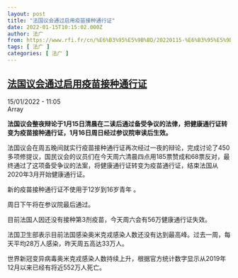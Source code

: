 ```yaml
---
layout: post
title: "法国议会通过启用疫苗接种通行证"
date: 2022-01-15T10:15:02.000Z
author: 法广
from: https://www.rfi.fr/cn/%E6%B3%95%E5%9B%BD/20220115-%E6%B3%95%E5%9B%BD%E8%AE%AE%E4%BC%9A%E9%80%9A%E8%BF%87%E5%90%AF%E7%94%A8%E7%96%AB%E8%8B%97%E6%8E%A5%E7%A7%8D%E9%80%9A%E8%A1%8C%E8%AF%81
tags: [ 法广 ]
categories: [ 法广 ]
---
```

<!--1642241702000-->
[法国议会通过启用疫苗接种通行证](https://www.rfi.fr/cn/%E6%B3%95%E5%9B%BD/20220115-%E6%B3%95%E5%9B%BD%E8%AE%AE%E4%BC%9A%E9%80%9A%E8%BF%87%E5%90%AF%E7%94%A8%E7%96%AB%E8%8B%97%E6%8E%A5%E7%A7%8D%E9%80%9A%E8%A1%8C%E8%AF%81)
------

<div>
<div>15/01/2022 - 11:05</div>Array<p><strong>                    法国议会整夜辩论于1月15日清晨在二读后通过备受争议的法律，把健康通行证转变为疫苗接种通行证，1月16日周日经过参议院审读后生效。                </strong></p><div >                    <p>法国议会在周五晚间就实行疫苗接种通行证再次经过一夜的辩论，完成讨论了450多项修提议，国民议会的议员们在今天周六清晨四点用185票赞成和68票反对，最终通过了这项备受争议的法案，将健康通行证转变为疫苗通行证，结束法国从2020年3月开始健康通行证。</p><p>新的疫苗接种通行证不使用于12岁到16岁青年 。</p><p>周日下午将在参议院最后通过。</p><p>目前法国人因还没有接种第3剂疫苗，今天周六会有56万健康通行证失效。</p><p>法国卫生部表示目前法国感染奥米克戎感染人数还没有达到最高峰。过去一周，每天平均28万人感染，昨天周五高达33万人。</p><p>世界新冠变异病毒奥米克戎感染人数持续上升，根据官方统计数字显示从2019年12月以来已经有将近552万人死亡。</p>                                            <div data-selfpromo-newsletter>    </div>    <div data-selfpromo-app>    </div>                </div>
</div>
